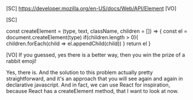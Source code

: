 [SC]
https://developer.mozilla.org/en-US/docs/Web/API/Element
[VO]

[SC]

const createElement = (type, text, className, children = []) => {
const el = document.createElement(type)
if(children.length > 0){
children.forEach(child => el.appendChild(child))
}
return el
}

[VO]
If you guessed, yes there is a better way, then you win the prize of a rabbit emoji!

Yes, there is. And the solution to this problem actually pretty straightforward, and it's an approach that you will see again and again in declarative javascript. And in fact, we can use React for inspiration, because React has a createElement method, that I want to look at now.

